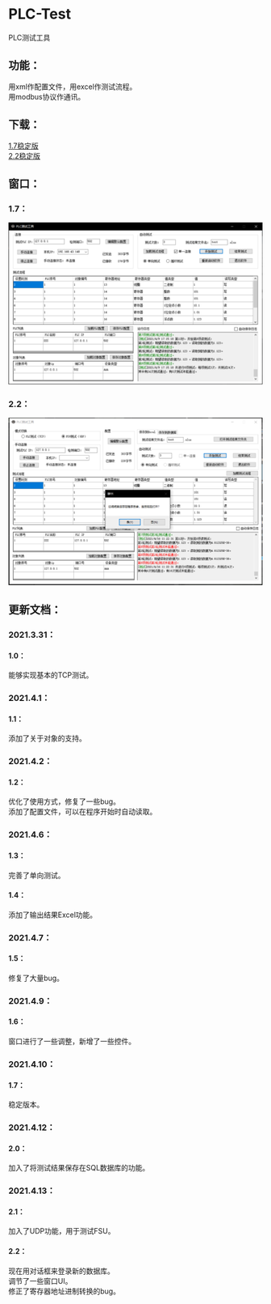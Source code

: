 # PLC-Test
PLC测试工具
## 功能：
用xml作配置文件，用excel作测试流程。  
用modbus协议作通讯。
## 下载：
[1.7稳定版](https://github.com/Firemountaincold/PLC-Test/blob/main/PLC%20Test%201.7.rar)  
[2.2稳定版](https://github.com/Firemountaincold/PLC-Test/blob/main/PLC%20Test%202.2.rar)
## 窗口：
### 1.7：
![image](https://github.com/Firemountaincold/PLC-Test/blob/main/Image.png)
### 2.2：
![image](https://github.com/Firemountaincold/PLC-Test/blob/main/Image2.png)
## 更新文档：
### 2021.3.31：
#### 1.0：
能够实现基本的TCP测试。
### 2021.4.1：
#### 1.1：
添加了关于对象的支持。
### 2021.4.2：
#### 1.2：
优化了使用方式，修复了一些bug。  
添加了配置文件，可以在程序开始时自动读取。
### 2021.4.6：
#### 1.3：
完善了单向测试。
#### 1.4：
添加了输出结果Excel功能。
### 2021.4.7：
#### 1.5：
修复了大量bug。
### 2021.4.9：
#### 1.6：
窗口进行了一些调整，新增了一些控件。
### 2021.4.10：
#### 1.7：
稳定版本。
### 2021.4.12：
#### 2.0：
加入了将测试结果保存在SQL数据库的功能。
### 2021.4.13：
#### 2.1：
加入了UDP功能，用于测试FSU。
#### 2.2：
现在用对话框来登录新的数据库。  
调节了一些窗口UI。  
修正了寄存器地址进制转换的bug。



